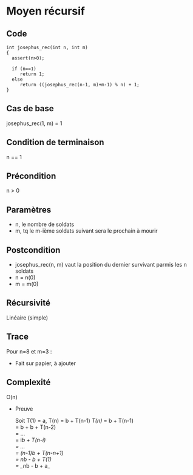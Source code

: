 Moyen récursif
==============

Code
----
    int josephus_rec(int n, int m)
    {
      assert(n>0);

      if (n==1)
         return 1;
      else
         return ((josephus_rec(n-1, m)+m-1) % n) + 1;
    }

Cas de base
-----------
josephus\_rec(1, m) = 1

Condition de terminaison
------------------------
n == 1

Précondition
------------
n > 0

Paramètres
----------
* n, le nombre de soldats
* m, tq le m-ième soldats suivant sera le prochain à mourir

Postcondition
-------------
* josephus\_rec(n, m) vaut la position du dernier survivant parmis les n
  soldats
* n = n(0)
* m = m(0)

Récursivité
-----------
Linéaire (simple)

Trace
-----
Pour n=8 et m=3 :
* Fait sur papier, à ajouter

Complexité
----------
O(n)
* Preuve 

   Soit T(1) = a, T(n) = b + T(n-1)
   _T(n)_ = b + T(n-1)  
         = b + b + T(n-2)  
         = ...  
         = i*b + T(n-i)  
         = ...  
         = (n-1)*b + T(n-n+1)  
         = n*b - b + T(1)  
         = _n*b - b + a_  

